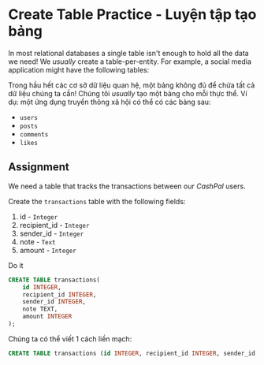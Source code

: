 # Create Table Practice - Luyện tập tạo bảng

In most relational databases a single table isn't enough to hold all the data we need! We *usually* create a table-per-entity. For example, a social media application might have the following tables:

Trong hầu hết các cơ sở dữ liệu quan hệ, một bảng không đủ để chứa tất cả dữ liệu chúng ta cần! Chúng tôi *usually* tạo một bảng cho mỗi thực thể. 
Ví dụ: một ứng dụng truyền thông xã hội có thể có các bảng sau:

* `users`
* `posts`
* `comments`
* `likes`

## Assignment

We need a table that tracks the transactions between our *CashPal* users.

Create the `transactions` table with the following fields:

1. id - `Integer`
2. recipient_id - `Integer`
3. sender_id - `Integer`
4. note - `Text`
5. amount - `Integer`

Do it

```SQL
CREATE TABLE transactions(
    id INTEGER,
    recipient_id INTEGER,
    sender_id INTEGER,
    note TEXT,
    amount INTEGER
);
```

Chúng ta có thể viết 1 cách liền mạch:

```SQL
CREATE TABLE transactions (id INTEGER, recipient_id INTEGER, sender_id INTEGER, note TEXT, amount INTEGER);
```

